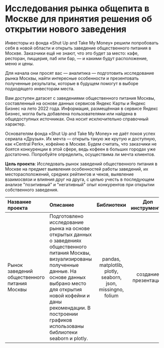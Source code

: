 # Исследования рынка общепита в Москве для принятия решения об открытии нового заведения

Инвесторы из фонда «Shut Up and Take My Money» решили попробовать себя в новой области и открыть заведение общественного питания в Москве. Заказчики ещё не знают, что это будет за место: кафе, ресторан, пиццерия, паб или бар, — и какими будут расположение, меню и цены.

Для начала они просят вас — аналитика — подготовить исследование рынка Москвы, найти интересные особенности и презентовать полученные результаты, которые в будущем помогут в выборе подходящего инвесторам места.

Вам доступен датасет с заведениями общественного питания Москвы, составленный на основе данных сервисов Яндекс Карты и Яндекс Бизнес на лето 2022 года. Информация, размещённая в сервисе Яндекс Бизнес, могла быть добавлена пользователями или найдена в общедоступных источниках. Она носит исключительно справочный характер.

Основателям фонда «Shut Up and Take My Money» не даёт покоя успех сериала «Друзья». Их мечта — открыть такую же крутую и доступную, как «Central Perk», кофейню в Москве. Будем считать, что заказчики не боятся конкуренции в этой сфере, ведь кофеен в больших городах уже достаточно. Попробуйте определить, осуществима ли мечта клиентов.

**Цель проекта**: Исследовать рынок заведений общественного питания в Москве на предмет выявления особенностей работы заведений, их месторасположений, средних рейтингов и чеков, выявление взаимосвязи и влияния друг на друга, с целью учесть в последующем анализе "позитивный" и "негативный" опыт конкурентов при открытии собственного заведения.

|Название проекта| Описание | Библиотеки | Доп инструменты |
|:--|:--| :--: | :--: | 
|Рынок заведений общественного питания Москвы| Подготовлено исследование рынка на основе открытых данных о заведениях общественного питания Москвы, визуализированы полученные данные. На основе данных выбрано место для открытия новой кофейни и даны рекомендации. В построении графиков использованы библиотеки seaborn и plotly.  | pandas, matplotlib, plotly, seaborn, json, missingno, folium  | создание презентаций |
